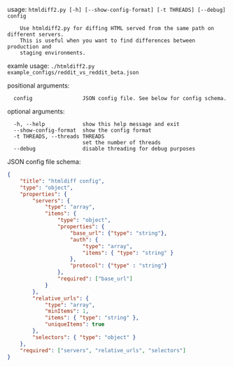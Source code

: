 usage: `htmldiff2.py [-h] [--show-config-format] [-t THREADS] [--debug] config`

        Use htmldiff2.py for diffing HTML served from the same path on different servers.
        This is useful when you want to find differences between production and
        staging environments.

examle usage: `./htmldiff2.py example_configs/reddit_vs_reddit_beta.json`

positional arguments:
```
  config                JSON config file. See below for config schema.
```

optional arguments:
```
  -h, --help            show this help message and exit
  --show-config-format  show the config format
  -t THREADS, --threads THREADS
                        set the number of threads
  --debug               disable threading for debug purposes
```

JSON config file schema:
```JSON
{
    "title": "htmldiff config",
    "type": "object",
    "properties": {
        "servers": {
            "type": "array",
            "items": {
                "type": "object",
                "properties": {
                    "base_url": {"type": "string"},
                    "auth": {
                        "type": "array",
                        "items": { "type": "string" }
                    },
                    "protocol": {"type" : "string"}
                },
                "required": ["base_url"]
            }
        },
        "relative_urls": {
            "type": "array",
            "minItems": 1,
            "items": { "type": "string" },
            "uniqueItems": true
        },
        "selectors": { "type": "object" }
    },
    "required": ["servers", "relative_urls", "selectors"]
}
```
